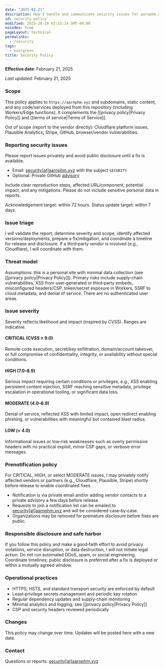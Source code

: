 ```yaml
---
date: "2025-02-21"
description: How I handle and communicate security issues for aarnphm.xyz and related services
id: security policy
modified: 2025-10-29 02:15:14 GMT-04:00
noindex: true
pageLayout: technical
permalinks:
  - /security
tags:
  - evergreen
title: Security Policy
---
```


**Effective date**: February 21, 2025

_Last updated_: February 21, 2025

### Scope

This policy applies to `https://aarnphm.xyz` and subdomains, static content, and any code/services deployed from this repository (including Workers/Edge functions). It complements the [[privacy policy|Privacy Policy]] and [[terms of service|Terms of Service]].

Out of scope (report to the vendor directly): Cloudflare platform issues, Plausible Analytics, Stripe, GitHub, browser/vendor vulnerabilities.

### Reporting security issues

Please report issues privately and avoid public disclosure until a fix is available.

- Email: [security\[at\]aarnphm.xyz](mailto:security@aarnphm.xyz) with the subject `SECURITY`
- Optional: Private GitHub [advisory](https://github.com/aarnphm/aarnphm.github.io/security/advisories/new)

Include clear reproduction steps, affected URL/component, potential impact, and any mitigations. Please do not include sensitive personal data in reports.

Acknowledgement target: within 72 hours. Status update target: within 7 days.

### Issue triage

I will validate the report, determine severity and scope, identify affected versions/deployments, prepare a fix/mitigation, and coordinate a timeline for release and disclosure. If a third‑party vendor is involved (e.g., Cloudflare), I will coordinate with them.

### Threat model

Assumptions: this is a personal site with minimal data collection (see [[privacy policy|Privacy Policy]]). Primary risks include supply‑chain vulnerabilities, XSS from user‑generated or third‑party embeds, misconfigured headers/CSP, token/secret exposure in Workers, SSRF to cloud metadata, and denial of service. There are no authenticated user areas.

### Issue severity

Severity reflects likelihood and impact (inspired by CVSS). Ranges are indicative.

#### CRITICAL (CVSS ≥ 9.0)

Remote code execution, secret/key exfiltration, domain/account takeover, or full compromise of confidentiality, integrity, or availability without special conditions.

#### HIGH (7.0–8.9)

Serious impact requiring certain conditions or privileges, e.g., XSS enabling persistent content injection, SSRF reaching sensitive metadata, privilege escalation in operational tooling, or significant data loss.

#### MODERATE (4.0–6.9)

Denial of service, reflected XSS with limited impact, open redirect enabling phishing, or vulnerabilities with meaningful but contained blast radius.

#### LOW (< 4.0)

Informational issues or low‑risk weaknesses such as overly permissive headers with no practical exploit, minor CSP gaps, or verbose error messages.

### Prenotification policy

For CRITICAL, HIGH, or select MODERATE issues, I may privately notify affected vendors or partners (e.g., Cloudflare, Plausible, Stripe) shortly before release to enable coordinated fixes.

- Notification is via private email and/or adding vendor contacts to a private advisory a few days before release.
- Requests to join a notification list can be emailed to [security\[at\]aarnphm.xyz](mailto:security@aarnphm.xyz) and will be considered case‑by‑case.
- Organizations may be removed for premature disclosure before fixes are public.

### Responsible disclosure and safe harbor

If you follow this policy and make a good‑faith effort to avoid privacy violations, service disruption, or data destruction, I will not initiate legal action. Do not run automated DDoS, spam, or social engineering. Coordinate timelines; public disclosure is preferred after a fix is deployed or within a mutually agreed window.

### Operational practices

- HTTPS, HSTS, and standard transport security are enforced by default
- Least‑privilege secrets management and periodic key rotation
- Regular dependency updates and supply‑chain monitoring
- Minimal analytics and logging; see [[privacy policy|Privacy Policy]]
- CSP and security headers reviewed periodically

### Changes

This policy may change over time. Updates will be posted here with a new date.

### Contact

Questions or reports: [security\[at\]aarnphm.xyz](mailto:security@aarnphm.xyz)
